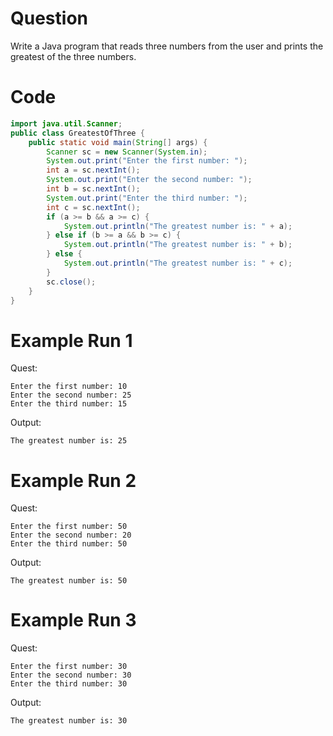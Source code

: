# Question
Write a Java program that reads three numbers from the user and prints the greatest of the three numbers.

# Code
```java
import java.util.Scanner;
public class GreatestOfThree {
    public static void main(String[] args) {
        Scanner sc = new Scanner(System.in);
        System.out.print("Enter the first number: ");
        int a = sc.nextInt();
        System.out.print("Enter the second number: ");
        int b = sc.nextInt();
        System.out.print("Enter the third number: ");
        int c = sc.nextInt();
        if (a >= b && a >= c) {
            System.out.println("The greatest number is: " + a);
        } else if (b >= a && b >= c) {
            System.out.println("The greatest number is: " + b);
        } else {
            System.out.println("The greatest number is: " + c);
        }
        sc.close();
    }
}
```

# Example Run 1
Quest:
```
Enter the first number: 10
Enter the second number: 25
Enter the third number: 15
```
Output:
```
The greatest number is: 25
```

# Example Run 2
Quest:
```
Enter the first number: 50
Enter the second number: 20
Enter the third number: 50
```
Output:
```
The greatest number is: 50
```

# Example Run 3
Quest:
```
Enter the first number: 30
Enter the second number: 30
Enter the third number: 30
```
Output:
```
The greatest number is: 30
```
